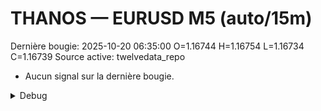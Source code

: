 # THANOS — EURUSD M5 (auto/15m)
Dernière bougie: 2025-10-20 06:35:00  O=1.16744  H=1.16754  L=1.16734  C=1.16739
Source active: twelvedata_repo

- Aucun signal sur la dernière bougie.

<details><summary>Debug</summary>

- TD_API_KEY manquant.

</details>